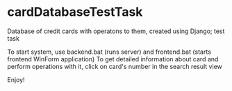 # cardDatabaseTestTask
Database of credit cards with operatons to them, created using Django; test task

To start system, use backend.bat (runs server) and frontend.bat (starts frontend WinForm application)
To get detailed information about card and perform operations with it, click on card's number in the search result view

Enjoy!
